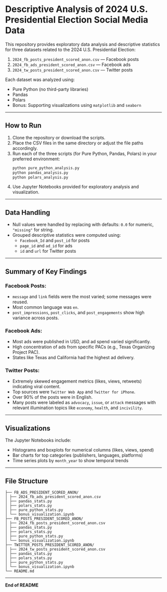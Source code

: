
# Descriptive Analysis of 2024 U.S. Presidential Election Social Media Data

This repository provides exploratory data analysis and descriptive statistics for three datasets related to the 2024 U.S. Presidential Election:

1. `2024_fb_posts_president_scored_anon.csv` — Facebook posts
2. `2024_fb_ads_president_scored_anon.csv` — Facebook ads
3. `2024_tw_posts_president_scored_anon.csv` — Twitter posts

Each dataset was analyzed using:
- Pure Python (no third-party libraries)
- Pandas
- Polars
- Bonus: Supporting visualizations using `matplotlib` and `seaborn`

---

## How to Run

1. Clone the repository or download the scripts.
2. Place the CSV files in the same directory or adjust the file paths accordingly.
3. Run each of the three scripts (for Pure Python, Pandas, Polars) in your preferred environment:
   ```bash
   python pure_python_analysis.py
   python pandas_analysis.py
   python polars_analysis.py
   ```
4. Use Jupyter Notebooks provided for exploratory analysis and visualization.

---

## Data Handling

- Null values were handled by replacing with defaults: `0.0` for numeric, `"missing"` for string.
- Grouped descriptive statistics were computed using:
  - `Facebook_Id` and `post_id` for posts
  - `page_id` and `ad_id` for ads
  - `id` and `url` for Twitter posts

---

## Summary of Key Findings

### Facebook Posts:
- `message` and `link` fields were the most varied; some messages were reused.
- Most common language was `en`.
- `post_impressions`, `post_clicks`, and `post_engagements` show high variance across posts.

### Facebook Ads:
- Most ads were published in USD, and ad spend varied significantly.
- High concentration of ads from specific PACs (e.g., Texas Organizing Project PAC).
- States like Texas and California had the highest ad delivery.

### Twitter Posts:
- Extremely skewed engagement metrics (likes, views, retweets) indicating viral content.
- Top sources were `Twitter Web App` and `Twitter for iPhone`.
- Over 90% of the posts were in English.
- Many posts were labeled as `advocacy`, `issue`, or `attack` messages with relevant illumination topics like `economy`, `health`, and `incivility`.

---

## Visualizations

The Jupyter Notebooks include:
- Histograms and boxplots for numerical columns (likes, views, spend)
- Bar charts for top categories (publishers, languages, platforms)
- Time series plots by `month_year` to show temporal trends

---

## File Structure

```
├── FB_ADS_PRESIDENT_SCORED_ANON/
│ ├── 2024_fb_ads_president_scored_anon.csv
│ ├── pandas_stats.py
│ ├── polars_stats.py
│ ├── pure_python_stats.py
│ └── bonus_visualization.ipynb
├── FB_POSTS_PRESIDENT_SCORED_ANON/
│ ├── 2024_fb_posts_president_scored_anon.csv
│ ├── pandas_stats.py
│ ├── polars_stats.py
│ ├── pure_python_stats.py
│ └── bonus_visualization.ipynb
├── TWITTER_POSTS_PRESIDENT_SCORED_ANON/
│ ├── 2024_tw_posts_president_scored_anon.csv
│ ├── pandas_stats.py
│ ├── polars_stats.py
│ ├── pure_python_stats.py
│ └── bonus_visualization.ipynb
└── README.md
```

---



**End of README**

